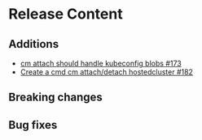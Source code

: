 [comment]: # ( Copyright Contributors to the Open Cluster Management project )
# Release Content
## Additions

- [cm attach should handle kubeconfig blobs #173](https://github.com/stolostron/cm-cli/issues/173)
- [Create a cmd cm attach/detach hostedcluster #182](https://github.com/stolostron/cm-cli/issues/182)
## Breaking changes

## Bug fixes


